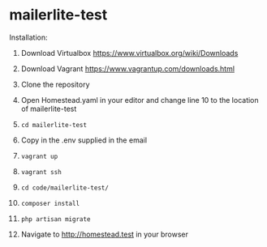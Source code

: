 # mailerlite-test

Installation:

1. Download Virtualbox https://www.virtualbox.org/wiki/Downloads

2. Download Vagrant https://www.vagrantup.com/downloads.html

3. Clone the repository

4. Open Homestead.yaml in your editor and change line 10 to the location of mailerlite-test

5. `cd mailerlite-test`

6. Copy in the .env supplied in the email

7. `vagrant up`

8. `vagrant ssh`

9. `cd code/mailerlite-test/`

10. `composer install`

11. `php artisan migrate`

12. Navigate to http://homestead.test in your browser
